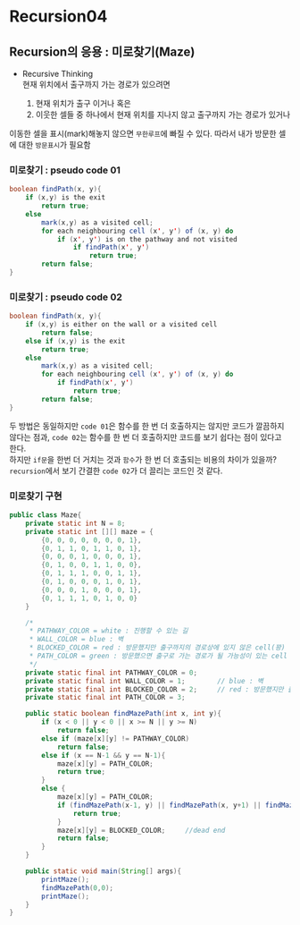 # __Recursion04__

## Recursion의 응용 : 미로찾기(Maze)

* Recursive Thinking  
현재 위치에서 출구까지 가는 경로가 있으려면

    1. 현재 위치가 출구 이거나 혹은
    2. 이웃한 셀들 중 하나에서 현재 위치를 지나지 않고 출구까지 가는 경로가 있거나

이동한 셀을 표시(mark)해놓지 않으면 `무한루프`에 빠질 수 있다. 따라서 내가 방문한 셀에 대한 `방문표시`가 필요함  

### 미로찾기 : pseudo code 01

```java
boolean findPath(x, y){
    if (x,y) is the exit
        return true;
    else
        mark(x,y) as a visited cell;
        for each neighbouring cell (x', y') of (x, y) do
            if (x', y') is on the pathway and not visited
                if findPath(x', y')
                    return true;
        return false;
}
```
### 미로찾기 : pseudo code 02

```java
boolean findPath(x, y){
    if (x,y) is either on the wall or a visited cell
        return false;
    else if (x,y) is the exit
        return true;
    else
        mark(x,y) as a visited cell;
        for each neighbouring cell (x', y') of (x, y) do
            if findPath(x', y')
                return true;
        return false;
}
```

두 방법은 동일하지만 `code 01`은 함수를 한 번 더 호출하지는 않지만 코드가 깔끔하지 않다는 점과, `code 02`는 함수를 한 번 더 호출하지만 코드를 보기 쉽다는 점이 있다고 한다.  
하지만 `if문`을 한번 더 거치는 것과 `함수`가 한 번 더 호출되는 비용의 차이가 있을까? `recursion`에서 보기 간결한 `code 02`가 더 끌리는 코드인 것 같다.

### 미로찾기 구현

```java
public class Maze{
    private static int N = 8;
    private static int [][] maze = {
        {0, 0, 0, 0, 0, 0, 0, 1},
        {0, 1, 1, 0, 1, 1, 0, 1},
        {0, 0, 0, 1, 0, 0, 0, 1},
        {0, 1, 0, 0, 1, 1, 0, 0},
        {0, 1, 1, 1, 0, 0, 1, 1},
        {0, 1, 0, 0, 0, 1, 0, 1},
        {0, 0, 0, 1, 0, 0, 0, 1},
        {0, 1, 1, 1, 0, 1, 0, 0}
    }

    /*
     * PATHWAY_COLOR = white : 진행할 수 있는 길
     * WALL_COLOR = blue : 벽
     * BLOCKED_COLOR = red : 방문했지만 출구까지의 경로상에 있지 않은 cell(꽝)
     * PATH_COLOR = green : 방문했으면 출구로 가는 경로가 될 가능성이 있는 cell
     */
    private static final int PATHWAY_COLOR = 0;     
    private static final int WALL_COLOR = 1;        // blue : 벽
    private static final int BLOCKED_COLOR = 2;     // red : 방문했지만 출구까지
    private static final int PATH_COLOR = 3;

    public static boolean findMazePath(int x, int y){
        if (x < 0 || y < 0 || x >= N || y >= N)
            return false;
        else if (maze[x][y] != PATHWAY_COLOR)
            return false;
        else if (x == N-1 && y == N-1){
            maze[x][y] = PATH_COLOR;
            return true;
        }
        else {
            maze[x][y] = PATH_COLOR;
            if (findMazePath(x-1, y) || findMazePath(x, y+1) || findMazePath(x+1, y) || findMazePath(x, y-1)) {
                return true;
            }
            maze[x][y] = BLOCKED_COLOR;     //dead end
            return false;
        }
    }

    public static void main(String[] args){
        printMaze();
        findMazePath(0,0);
        printMaze();
    }
}
```
